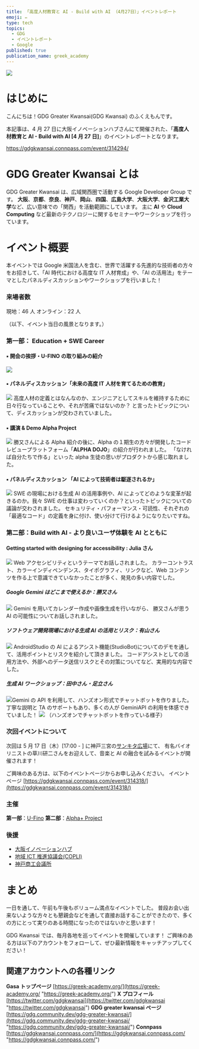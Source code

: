 ```yaml
---
title: 「高度人材教育と AI - Build with AI （4月27日）」イベントレポート
emoji: ✏️
type: tech
topics:
  - GDG
  - イベントレポート
  - Google
published: true
publication_name: greek_academy
---
```


![](/images/20240430112847.png)

# はじめに

こんにちは！GDG Greater Kwansai(GDG Kwansai) のふくえもんです。

本記事は、4 月 27 日に大阪イノベーションハブさんにて開催された、「**高度人材教育と AI - Build with AI [4 月 27 日]**」のイベントレポートとなります。

https://gdgkwansai.connpass.com/event/314294/

# **GDG Greater Kwansai とは**

GDG Greater Kwansai は、広域関西圏で活動する Google Developer Group です。 **大阪**、**京都**、**奈良**、**神戸**、**岡山**、**四国**、**広島大学**、**大阪大学**、**金沢工業大学**など、広い意味での「関西」を活動範囲にしています。 主に **AI** や **Cloud Computing** など最新のテクノロジーに関するセミナーやワークショップを行っています。

# イベント概要

本イベントでは Google 米国法人を含む、世界で活躍する先進的な技術者の方々をお招きして、「AI 時代における高度な IT 人材育成」や、「AI の活用法」をテーマとしたパネルディスカッションやワークショップを行いました！

### 来場者数

現地：46 人
オンライン：22 人

（以下、イベント当日の風景となります。）

### 第一部： Education + SWE Career

#### ▪️ 開会の挨拶・**U-FINO の取り組みの紹介**

![](/images/20240429224349.png)

#### ▪️ パネルディスカッション「**未来の高度 IT 人材を育てるための教育**」

![](/images/20240429224503.png)
高度人材の定義とはなんなのか、エンジニアとしてスキルを維持するために日々行なっていることや、それが苦痛ではないのか？
と言ったトピックについて、ディスカッションが交わされていました。

#### ▪️ 講演 & Demo Alpha Project

![](/images/20240429224602.png)
勝又さんによる Alpha 紹介の後に、Alpha の１期生の方々が開発したコードレビュープラットフォーム「**ALPHA DOJO**」の紹介が行われました。
「なければ自分たちで作る」といった alpha 生徒の思いがプロダクトから感じ取れました。

#### ▪️ パネルディスカッション **「AI によって技術者は駆逐されるか」**

![](/images/20240430001546.png)
SWE の現場における生成 AI の活用事例や、AI によってどのような変革が起きるのか。我々 SWE の仕事は変わっていくのか？といったトピックについての議論が交わされました。
セキュリティ・パフォーマンス・可読性、それぞれの「最適なコード」の定義を身に付け、使い分けて行けるようになりたいですね。

### 第二部：Build with AI - より良いユーザ体験を AI とともに

#### **Getting started with designing for accessibility** : Julia さん

![](/images/20240430002034.png)
Web アクセシビリティというテーマでお話しされました。
カラーコントラスト、カラーインディペンデンス、タイポグラフィ、リンクなど、Web コンテンツを作る上で意識できていなかったことが多く、発見の多い内容でした。

##### **Google Gemini はどこまで使えるか**：勝又さん

![](/images/20240429224810.png)
Gemini を用いてカレンダー作成や画像生成を行いながら、
勝又さんが思う AI の可能性についてお話しされました。

##### **ソフトウェア開発現場における生成 AI の活用とリスク**：有山さん

![](/images/20240430002154.png)
AndroidStudio の AI によるアシスト機能(StudioBot)についてのデモを通して、活用ポイントとリスクを紹介して頂きました。
コードアシストとしての活用方法や、外部へのデータ送信リスクとその対策についてなど、実用的な内容でした。

##### 生成 AI ワークショップ：田中さん・足立さん

![](/images/20240430002532.png)Gemini の API を利用して、ハンズオン形式でチャットボットを作りました。
丁寧な説明と TA のサポートもあり、多くの人が GeminiAPI の利用を体感できていました！
![](/images/20240430002601.png)
（ハンズオンでチャットボットを作っている様子）

### 次回イベントについて

次回は 5 月 17 日（木）[17:00 - ] に神戸三宮の[サンキタ広場](https://www.kobe-sankita.jp/)にて、
有名バイオリニストの草川研二さんをお迎えして、音楽と AI の融合を試みるイベントが開催されます！

ご興味のある方は、以下のイベントページからお申し込みください。
イベントページ
[https://gdgkwansai.connpass.com/event/314318/](https://gdgkwansai.connpass.com/event/314318/)

### 主催

**第一部**：[U-Fino](https://u-fino.com/)
**第二部**：[Alpha+ Project](https://greek-academy.org/)

### 後援

- [大阪イノベーションハブ](https://www.innovation-osaka.jp/ja/)
- [地域 ICT 推進協議会(COPLI)](https://www.copli.jp/)
- [神戸商工会議所](https://www.kobe-cci.or.jp/)

# まとめ

一日を通して、午前も午後もボリューム満点なイベントでした。
普段お会い出来ないような方々とも懇親会などを通して直接お話することができたので、多くの方にとって実りのある時間になったのではないかと思います！

GDG Kwansai では、毎月各地を巡ってイベントを開催しています！
ご興味のある方は以下のアカウントをフォローして、ぜひ最新情報をキャッチアップしてください！

## 関連アカウントへの各種リンク

**Gasa トップページ** [https://greek-academy.org/](https://greek-academy.org/ "https://greek-academy.org/")
**X プロフィール** [https://twitter.com/gdgkwansai](https://twitter.com/gdgkwansai "https://twitter.com/gdgkwansai")
**GDG greater kwansai ページ** [https://gdg.community.dev/gdg-greater-kwansai/](https://gdg.community.dev/gdg-greater-kwansai/ "https://gdg.community.dev/gdg-greater-kwansai/")
**Connpass** [https://gdgkwansai.connpass.com/](https://gdgkwansai.connpass.com/ "https://gdgkwansai.connpass.com/")
